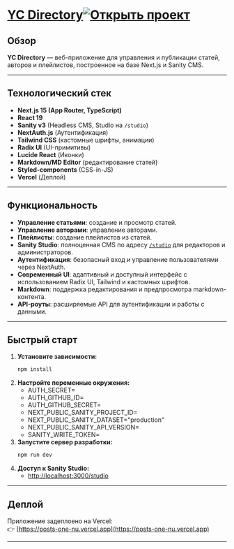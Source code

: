 # [YC Directory](https://posts-one-nu.vercel.app)[![Открыть проект](https://img.shields.io/badge/View%20Live-Online-brightgreen?style=for-the-badge&logo=vercel)](https://posts-one-nu.vercel.app/)

## Обзор

**YC Directory** — веб-приложение для управления и публикации статей, авторов и плейлистов, построенное на базе Next.js и Sanity CMS.

---

## Технологический стек

- **Next.js 15 (App Router, TypeScript)**
- **React 19**
- **Sanity v3** (Headless CMS, Studio на `/studio`)
- **NextAuth.js** (Аутентификация)
- **Tailwind CSS** (кастомные шрифты, анимации)
- **Radix UI** (UI-примитивы)
- **Lucide React** (Иконки)
- **Markdown/MD Editor** (редактирование статей)
- **Styled-components** (CSS-in-JS)
- **Vercel** (Деплой)

---

## Функциональность

- **Управление статьями**: создание и просмотр статей.
- **Управление авторами**: управление авторами.
- **Плейлисты**: создание плейлистов из статей.
- **Sanity Studio**: полноценная CMS по адресу [`/studio`](https://posts-one-nu.vercel.app/studio) для редакторов и администраторов.
- **Аутентификация**: безопасный вход и управление пользователями через NextAuth.
- **Современный UI**: адаптивный и доступный интерфейс с использованием Radix UI, Tailwind и кастомных шрифтов.
- **Markdown**: поддержка редактирования и предпросмотра markdown-контента.
- **API-роуты**: расширяемые API для аутентификации и работы с данными.

---

## Быстрый старт

1. **Установите зависимости:**
   ```bash
   npm install
   ```
2. **Настройте переменные окружения:**
   - AUTH_SECRET=
   - AUTH_GITHUB_ID=
   - AUTH_GITHUB_SECRET=
   - NEXT_PUBLIC_SANITY_PROJECT_ID=
   - NEXT_PUBLIC_SANITY_DATASET="production"
   - NEXT_PUBLIC_SANITY_API_VERSION=
   - SANITY_WRITE_TOKEN=
3. **Запустите сервер разработки:**
   ```bash
   npm run dev
   ```
4. **Доступ к Sanity Studio:**
   - [http://localhost:3000/studio](http://localhost:3000/studio)

---

## Деплой

Приложение задеплоено на Vercel:  
👉 [https://posts-one-nu.vercel.app](https://posts-one-nu.vercel.app)

---
